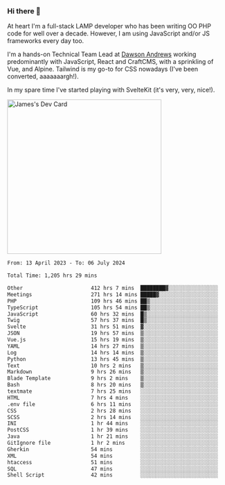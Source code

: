 ### Hi there 👋

<!--
**JamesNock/JamesNock** is a ✨ _special_ ✨ repository because its `README.md` (this file) appears on your GitHub profile.

Here are some ideas to get you started:

- 🔭 I’m currently working on ...
- 🌱 I’m currently learning ...
- 👯 I’m looking to collaborate on ...
- 🤔 I’m looking for help with ...
- 💬 Ask me about ...
- 📫 How to reach me: ...
- 😄 Pronouns: ...
- ⚡ Fun fact: ...
-->
At heart I'm a full-stack LAMP developer who has been writing OO PHP code for well over a decade. However, I am using JavaScript and/or JS frameworks every day too.

I'm a hands-on Technical Team Lead at [Dawson Andrews](https://www.dawsonandrews.com/) working predominantly with JavaScript, React and CraftCMS, with a sprinkling of Vue, and Alpine. Tailwind is my go-to for CSS nowadays (I've been converted, aaaaaaargh!).

In my spare time I've started playing with SvelteKit (it's very, very, nice!).

<a href="https://app.daily.dev/h2onock"><img src="https://api.daily.dev/devcards/v2/XQraFlxE3JPWOlcSuOB2K.png?type=default&r=18u" width="356" alt="James's Dev Card"/></a>

<!--START_SECTION:waka-->

```txt
From: 13 April 2023 - To: 06 July 2024

Total Time: 1,205 hrs 29 mins

Other                      412 hrs 7 mins  ████████▓░░░░░░░░░░░░░░░░   34.19 %
Meetings                   271 hrs 14 mins █████▓░░░░░░░░░░░░░░░░░░░   22.50 %
PHP                        109 hrs 46 mins ██▒░░░░░░░░░░░░░░░░░░░░░░   09.11 %
TypeScript                 105 hrs 54 mins ██▒░░░░░░░░░░░░░░░░░░░░░░   08.79 %
JavaScript                 60 hrs 32 mins  █▒░░░░░░░░░░░░░░░░░░░░░░░   05.02 %
Twig                       57 hrs 37 mins  █▒░░░░░░░░░░░░░░░░░░░░░░░   04.78 %
Svelte                     31 hrs 51 mins  ▓░░░░░░░░░░░░░░░░░░░░░░░░   02.64 %
JSON                       19 hrs 57 mins  ▒░░░░░░░░░░░░░░░░░░░░░░░░   01.66 %
Vue.js                     15 hrs 19 mins  ▒░░░░░░░░░░░░░░░░░░░░░░░░   01.27 %
YAML                       14 hrs 27 mins  ▒░░░░░░░░░░░░░░░░░░░░░░░░   01.20 %
Log                        14 hrs 14 mins  ▒░░░░░░░░░░░░░░░░░░░░░░░░   01.18 %
Python                     13 hrs 45 mins  ▒░░░░░░░░░░░░░░░░░░░░░░░░   01.14 %
Text                       10 hrs 2 mins   ▒░░░░░░░░░░░░░░░░░░░░░░░░   00.83 %
Markdown                   9 hrs 26 mins   ▒░░░░░░░░░░░░░░░░░░░░░░░░   00.78 %
Blade Template             9 hrs 2 mins    ▒░░░░░░░░░░░░░░░░░░░░░░░░   00.75 %
Bash                       8 hrs 20 mins   ▒░░░░░░░░░░░░░░░░░░░░░░░░   00.69 %
textmate                   7 hrs 25 mins   ░░░░░░░░░░░░░░░░░░░░░░░░░   00.62 %
HTML                       7 hrs 4 mins    ░░░░░░░░░░░░░░░░░░░░░░░░░   00.59 %
.env file                  6 hrs 11 mins   ░░░░░░░░░░░░░░░░░░░░░░░░░   00.51 %
CSS                        2 hrs 28 mins   ░░░░░░░░░░░░░░░░░░░░░░░░░   00.21 %
SCSS                       2 hrs 14 mins   ░░░░░░░░░░░░░░░░░░░░░░░░░   00.19 %
INI                        1 hr 44 mins    ░░░░░░░░░░░░░░░░░░░░░░░░░   00.15 %
PostCSS                    1 hr 39 mins    ░░░░░░░░░░░░░░░░░░░░░░░░░   00.14 %
Java                       1 hr 21 mins    ░░░░░░░░░░░░░░░░░░░░░░░░░   00.11 %
GitIgnore file             1 hr 2 mins     ░░░░░░░░░░░░░░░░░░░░░░░░░   00.09 %
Gherkin                    54 mins         ░░░░░░░░░░░░░░░░░░░░░░░░░   00.08 %
XML                        54 mins         ░░░░░░░░░░░░░░░░░░░░░░░░░   00.08 %
htaccess                   51 mins         ░░░░░░░░░░░░░░░░░░░░░░░░░   00.07 %
SQL                        47 mins         ░░░░░░░░░░░░░░░░░░░░░░░░░   00.07 %
Shell Script               42 mins         ░░░░░░░░░░░░░░░░░░░░░░░░░   00.06 %
```

<!--END_SECTION:waka-->
